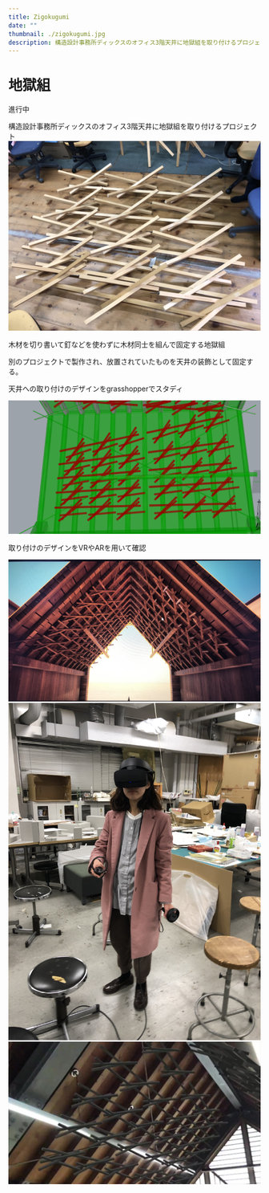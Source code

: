 ```yaml
---
title: Zigokugumi
date: ""
thumbnail: ./zigokugumi.jpg
description: 構造設計事務所ディックスのオフィス3階天井に地獄組を取り付けるプロジェクト。
---
```


# 地獄組
進行中

構造設計事務所ディックスのオフィス3階天井に地獄組を取り付けるプロジェクト
![zigokugumi](zigokugumi.jpg)

木材を切り書いて釘などを使わずに木材同士を組んで固定する地獄組 

別のプロジェクトで製作され、放置されていたものを天井の装飾として固定する。 

天井への取り付けのデザインをgrasshopperでスタディ

![gh](gh.PNG)

取り付けのデザインをVRやARを用いて確認

![twinmotion](twinmotion.png)
![VR](vr.jpg)
![AR](ar.jpg)
